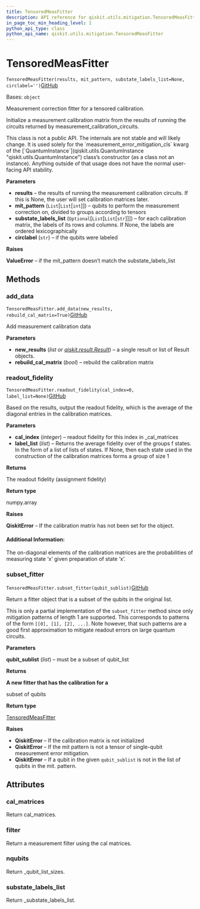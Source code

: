 ```yaml
---
title: TensoredMeasFitter
description: API reference for qiskit.utils.mitigation.TensoredMeasFitter
in_page_toc_min_heading_level: 1
python_api_type: class
python_api_name: qiskit.utils.mitigation.TensoredMeasFitter
---
```


# TensoredMeasFitter

<span id="qiskit.utils.mitigation.TensoredMeasFitter" />

`TensoredMeasFitter(results, mit_pattern, substate_labels_list=None, circlabel='')`[GitHub](https://github.com/qiskit/qiskit/tree/stable/0.42/qiskit/utils/mitigation/fitters.py "view source code")

Bases: `object`

Measurement correction fitter for a tensored calibration.

Initialize a measurement calibration matrix from the results of running the circuits returned by measurement\_calibration\_circuits.

<Admonition title="Warning" type="caution">
  This class is not a public API. The internals are not stable and will likely change. It is used solely for the `measurement_error_mitigation_cls` kwarg of the [`QuantumInstance`](qiskit.utils.QuantumInstance "qiskit.utils.QuantumInstance") class’s constructor (as a class not an instance). Anything outside of that usage does not have the normal user-facing API stability.
</Admonition>

**Parameters**

*   **results** – the results of running the measurement calibration circuits. If this is None, the user will set calibration matrices later.
*   **mit\_pattern** (`List`\[`List`\[`int`]]) – qubits to perform the measurement correction on, divided to groups according to tensors
*   **substate\_labels\_list** (`Optional`\[`List`\[`List`\[`str`]]]) – for each calibration matrix, the labels of its rows and columns. If None, the labels are ordered lexicographically
*   **circlabel** (`str`) – if the qubits were labeled

**Raises**

**ValueError** – if the mit\_pattern doesn’t match the substate\_labels\_list

## Methods

### add\_data

<span id="qiskit.utils.mitigation.TensoredMeasFitter.add_data" />

`TensoredMeasFitter.add_data(new_results, rebuild_cal_matrix=True)`[GitHub](https://github.com/qiskit/qiskit/tree/stable/0.42/qiskit/utils/mitigation/fitters.py "view source code")

Add measurement calibration data

**Parameters**

*   **new\_results** (*list or* [*qiskit.result.Result*](qiskit.result.Result "qiskit.result.Result")) – a single result or list of Result objects.
*   **rebuild\_cal\_matrix** (*bool*) – rebuild the calibration matrix

### readout\_fidelity

<span id="qiskit.utils.mitigation.TensoredMeasFitter.readout_fidelity" />

`TensoredMeasFitter.readout_fidelity(cal_index=0, label_list=None)`[GitHub](https://github.com/qiskit/qiskit/tree/stable/0.42/qiskit/utils/mitigation/fitters.py "view source code")

Based on the results, output the readout fidelity, which is the average of the diagonal entries in the calibration matrices.

**Parameters**

*   **cal\_index** (*integer*) – readout fidelity for this index in \_cal\_matrices
*   **label\_list** (*list*) – Returns the average fidelity over of the groups f states. In the form of a list of lists of states. If None, then each state used in the construction of the calibration matrices forms a group of size 1

**Returns**

The readout fidelity (assignment fidelity)

**Return type**

numpy.array

**Raises**

**QiskitError** – If the calibration matrix has not been set for the object.

#### Additional Information:

The on-diagonal elements of the calibration matrices are the probabilities of measuring state ‘x’ given preparation of state ‘x’.

### subset\_fitter

<span id="qiskit.utils.mitigation.TensoredMeasFitter.subset_fitter" />

`TensoredMeasFitter.subset_fitter(qubit_sublist)`[GitHub](https://github.com/qiskit/qiskit/tree/stable/0.42/qiskit/utils/mitigation/fitters.py "view source code")

Return a fitter object that is a subset of the qubits in the original list.

This is only a partial implementation of the `subset_fitter` method since only mitigation patterns of length 1 are supported. This corresponds to patterns of the form `[[0], [1], [2], ...]`. Note however, that such patterns are a good first approximation to mitigate readout errors on large quantum circuits.

**Parameters**

**qubit\_sublist** (*list*) – must be a subset of qubit\_list

**Returns**

**A new fitter that has the calibration for a**

subset of qubits

**Return type**

[TensoredMeasFitter](qiskit.utils.mitigation.TensoredMeasFitter "qiskit.utils.mitigation.TensoredMeasFitter")

**Raises**

*   **QiskitError** – If the calibration matrix is not initialized
*   **QiskitError** – If the mit pattern is not a tensor of single-qubit measurement error mitigation.
*   **QiskitError** – If a qubit in the given `qubit_sublist` is not in the list of qubits in the mit. pattern.

## Attributes

<span id="qiskit.utils.mitigation.TensoredMeasFitter.cal_matrices" />

### cal\_matrices

Return cal\_matrices.

<span id="qiskit.utils.mitigation.TensoredMeasFitter.filter" />

### filter

Return a measurement filter using the cal matrices.

<span id="qiskit.utils.mitigation.TensoredMeasFitter.nqubits" />

### nqubits

Return \_qubit\_list\_sizes.

<span id="qiskit.utils.mitigation.TensoredMeasFitter.substate_labels_list" />

### substate\_labels\_list

Return \_substate\_labels\_list.

